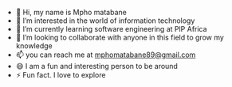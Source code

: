- 👋 Hi, my name is Mpho matabane
- 👀 I’m interested in the world of information technology 
- 🌱 I’m currently learning software engineering at PlP Africa 
- 💞️ I’m looking to collaborate with anyone in this field to grow my knowledge 
- 📫 you can reach me at mphomatabane89@gmail.com 
- 😄 I am a fun and interesting person to be around 
- ⚡ Fun fact.     I love to explore 

<!---
Mphomatabane/Mphomatabane is a ✨ special ✨ repository because its `README.md` (this file) appears on your GitHub profile.
You can click the Preview link to take a look at your changes.
--->
